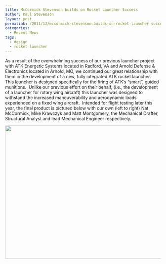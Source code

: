 ```yaml
---
title: McCormick Stevenson builds on Rocket Launcher Success
author: Paul Stevenson
layout: post
permalink: /2011/12/mccormick-stevenson-builds-on-rocket-launcher-success/
categories:
  - Recent News
tags:
  - design
  - rocket launcher
---
```

As a result of the overwhelming success of our previous launcher project with ATK Energetic Systems located in Radford, VA and Arnold Defense & Electronics located in Arnold, MO, we continued our great relationship with them in the development of a new, fully integrated ATK rocket launcher.  This launcher is designed specifically for the firing of ATK’s “smart”, guided munitions.  Unlike our previous effort on their behalf, (i.e., the development of a launcher for rotary wing aircraft) this launcher was designed to withstand the increased maneuverability and aerodynamic loads experienced on a fixed wing aircraft.  Intended for flight testing later this year, the final product is pictured below with our own (left to right) Nat McCormick, Mike Krawczyk and Matt Montgomery, the Mechanical Drafter, Structural Analyst and lead Mechanical Engineer respectively.

<a rel="attachment wp-att-907" href="http://mccst.com/2011/12/mccormick-stevenson-builds-on-rocket-launcher-success/sony-dsc-2/"><img class="alignleft size-large wp-image-907" title="SONY DSC" src="http://mccst.com/wp-content/uploads/2011/12/MCCST-1311-600x430.jpg" alt="" width="600" height="430" /></a>

 